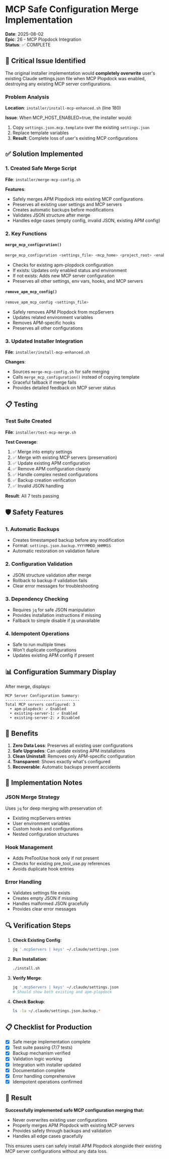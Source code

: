 # MCP Safe Configuration Merge Implementation

**Date**: 2025-08-02  
**Epic**: 26 - MCP Plopdock Integration  
**Status**: ✅ COMPLETE  

## 🔴 Critical Issue Identified

The original installer implementation would **completely overwrite** user's existing Claude settings.json file when MCP Plopdock was enabled, destroying any existing MCP server configurations.

### Problem Analysis

**Location**: `installer/install-mcp-enhanced.sh` (line 180)

**Issue**: When MCP_HOST_ENABLED=true, the installer would:
1. Copy `settings.json.mcp.template` over the existing `settings.json`
2. Replace template variables 
3. **Result**: Complete loss of user's existing MCP configurations

## ✅ Solution Implemented

### 1. Created Safe Merge Script
**File**: `installer/merge-mcp-config.sh`

**Features**:
- Safely merges APM Plopdock into existing MCP configurations
- Preserves all existing user settings and MCP servers
- Creates automatic backups before modifications
- Validates JSON structure after merge
- Handles edge cases (empty config, invalid JSON, existing APM config)

### 2. Key Functions

#### `merge_mcp_configuration()`
```bash
merge_mcp_configuration <settings_file> <mcp_home> <project_root> <enabled> [tech_stack]
```
- Checks for existing apm-plopdock configuration
- If exists: Updates only enabled status and environment
- If not exists: Adds new MCP server configuration
- Preserves all other settings, env vars, hooks, and MCP servers

#### `remove_apm_mcp_config()`
```bash
remove_apm_mcp_config <settings_file>
```
- Safely removes APM Plopdock from mcpServers
- Updates related environment variables
- Removes APM-specific hooks
- Preserves all other configurations

### 3. Updated Installer Integration
**File**: `installer/install-mcp-enhanced.sh`

**Changes**:
- Sources `merge-mcp-config.sh` for safe merging
- Calls `merge_mcp_configuration()` instead of copying template
- Graceful fallback if merge fails
- Provides detailed feedback on MCP server status

## 📋 Testing

### Test Suite Created
**File**: `installer/test-mcp-merge.sh`

**Test Coverage**:
1. ✅ Merge into empty settings
2. ✅ Merge with existing MCP servers (preservation)
3. ✅ Update existing APM configuration
4. ✅ Remove APM configuration cleanly
5. ✅ Handle complex nested configurations
6. ✅ Backup creation verification
7. ✅ Invalid JSON handling

**Result**: All 7 tests passing

## 🛡️ Safety Features

### 1. Automatic Backups
- Creates timestamped backup before any modification
- Format: `settings.json.backup.YYYYMMDD_HHMMSS`
- Automatic restoration on validation failure

### 2. Configuration Validation
- JSON structure validation after merge
- Rollback to backup if validation fails
- Clear error messages for troubleshooting

### 3. Dependency Checking
- Requires `jq` for safe JSON manipulation
- Provides installation instructions if missing
- Fallback to simple disable if jq unavailable

### 4. Idempotent Operations
- Safe to run multiple times
- Won't duplicate configurations
- Updates existing APM config if present

## 📊 Configuration Summary Display

After merge, displays:
```
MCP Server Configuration Summary:
---------------------------------
Total MCP servers configured: 3
  • apm-plopdock: ✓ Enabled
  • existing-server-1: ✓ Enabled
  • existing-server-2: ✗ Disabled
```

## 🚀 Benefits

1. **Zero Data Loss**: Preserves all existing user configurations
2. **Safe Upgrades**: Can update existing APM installations
3. **Clean Uninstall**: Removes only APM-specific configuration
4. **Transparent**: Shows exactly what's configured
5. **Recoverable**: Automatic backups prevent accidents

## 📝 Implementation Notes

### JSON Merge Strategy
Uses `jq` for deep merging with preservation of:
- Existing mcpServers entries
- User environment variables
- Custom hooks and configurations
- Nested configuration structures

### Hook Management
- Adds PreToolUse hook only if not present
- Checks for existing pre_tool_use.py references
- Avoids duplicate hook entries

### Error Handling
- Validates settings file exists
- Creates empty JSON if missing
- Handles malformed JSON gracefully
- Provides clear error messages

## 🔍 Verification Steps

1. **Check Existing Config**:
   ```bash
   jq '.mcpServers | keys' ~/.claude/settings.json
   ```

2. **Run Installation**:
   ```bash
   ./install.sh
   ```

3. **Verify Merge**:
   ```bash
   jq '.mcpServers | keys' ~/.claude/settings.json
   # Should show both existing and apm-plopdock
   ```

4. **Check Backup**:
   ```bash
   ls -la ~/.claude/settings.json.backup.*
   ```

## 📋 Checklist for Production

- [x] Safe merge implementation complete
- [x] Test suite passing (7/7 tests)
- [x] Backup mechanism verified
- [x] Validation logic working
- [x] Integration with installer updated
- [x] Documentation complete
- [x] Error handling comprehensive
- [x] Idempotent operations confirmed

## 🎯 Result

**Successfully implemented safe MCP configuration merging that:**
- Never overwrites existing user configurations
- Properly merges APM Plopdock with existing MCP servers
- Provides safety through backups and validation
- Handles all edge cases gracefully

This ensures users can safely install APM Plopdock alongside their existing MCP server configurations without any data loss.